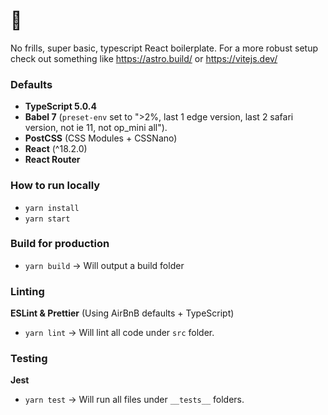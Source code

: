 # 🐲
No frills, super basic, typescript React boilerplate. 
For a more robust setup check out something like https://astro.build/ or https://vitejs.dev/

### Defaults
- **TypeScript 5.0.4**
- **Babel 7** (`preset-env` set to ">2%, last 1 edge version, last 2 safari version, not ie 11, not op_mini all").
- **PostCSS** (CSS Modules + CSSNano)
- **React** (^18.2.0)
- **React Router**

### How to run locally
- `yarn install`
- `yarn start`

### Build for production
- `yarn build` -> Will output a build folder

### Linting
**ESLint & Prettier** (Using AirBnB defaults + TypeScript)
- `yarn lint` -> Will lint all code under `src` folder.

### Testing
**Jest**
- `yarn test` -> Will run all files under `__tests__` folders.
